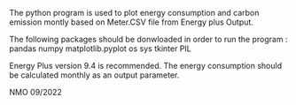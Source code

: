 
The python program is used to plot energy consumption and carbon emission montly based on Meter.CSV file from Energy plus Output. 

The following packages should be donwloaded in order to run the program :
	 pandas
	 numpy
	 matplotlib.pyplot 
	 os
	 sys
	tkinter
	PIL

Energy Plus version 9.4 is recommended.
The energy consumption should be calculated monthly as an output parameter. 

NMO 09/2022

	

